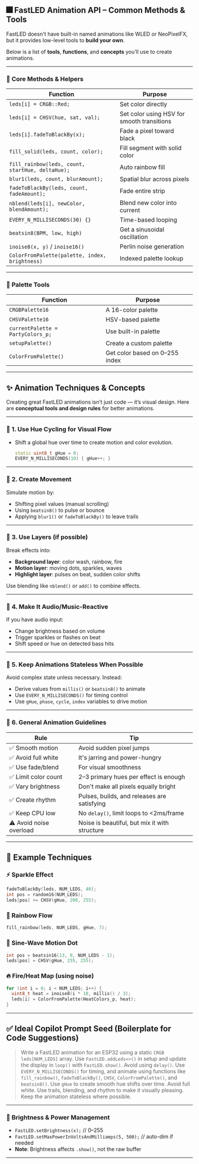  
## 🎆 **FastLED Animation API – Common Methods & Tools**


FastLED doesn't have built-in named animations like WLED or NeoPixelFX, but it provides low-level tools to **build your own**.

Below is a list of **tools**, **functions**, and **concepts** you’ll use to create animations.

---

### 🧰 **Core Methods & Helpers**

| Function                                         | Purpose                                    |
| ------------------------------------------------ | ------------------------------------------ |
| `leds[i] = CRGB::Red;`                           | Set color directly                         |
| `leds[i] = CHSV(hue, sat, val);`                 | Set color using HSV for smooth transitions |
| `leds[i].fadeToBlackBy(x);`                      | Fade a pixel toward black                  |
| `fill_solid(leds, count, color);`                | Fill segment with solid color              |
| `fill_rainbow(leds, count, startHue, deltaHue);` | Auto rainbow fill                          |
| `blur1(leds, count, blurAmount);`                | Spatial blur across pixels                 |
| `fadeToBlackBy(leds, count, fadeAmount);`        | Fade entire strip                          |
| `nblend(leds[i], newColor, blendAmount);`        | Blend new color into current               |
| `EVERY_N_MILLISECONDS(30) {}`                    | Time-based looping                         |
| `beatsin8(BPM, low, high)`                       | Get a sinusoidal oscillation               |
| `inoise8(x, y)` / `inoise16()`                   | Perlin noise generation                    |
| `ColorFromPalette(palette, index, brightness)`   | Indexed palette lookup                     |

---

### 🌈 **Palette Tools**

| Function                          | Purpose                        |
| --------------------------------- | ------------------------------ |
| `CRGBPalette16`                   | A 16-color palette             |
| `CHSVPalette16`                   | HSV-based palette              |
| `currentPalette = PartyColors_p;` | Use built-in palette           |
| `setupPalette()`                  | Create a custom palette        |
| `ColorFromPalette()`              | Get color based on 0–255 index |

---

## ✨ Animation Techniques & Concepts

Creating great FastLED animations isn’t just code — it’s visual design. Here are **conceptual tools and design rules** for better animations.

---

### 🎨 **1. Use Hue Cycling for Visual Flow**

* Shift a global hue over time to create motion and color evolution.

  ```cpp
  static uint8_t gHue = 0;
  EVERY_N_MILLISECONDS(10) { gHue++; }
  ```

---

### 🌊 **2. Create Movement**

Simulate motion by:

* Shifting pixel values (manual scrolling)
* Using `beatsin8()` to pulse or bounce
* Applying `blur1()` or `fadeToBlackBy()` to leave trails

---

### 🔀 **3. Use Layers (if possible)**

Break effects into:

* **Background layer**: color wash, rainbow, fire
* **Motion layer**: moving dots, sparkles, waves
* **Highlight layer**: pulses on beat, sudden color shifts

Use blending like `nblend()` or `add()` to combine effects.

---

### 🎵 **4. Make It Audio/Music-Reactive**

If you have audio input:

* Change brightness based on volume
* Trigger sparkles or flashes on beat
* Shift speed or hue on detected bass hits

---

### 🧠 **5. Keep Animations Stateless When Possible**

Avoid complex state unless necessary. Instead:

* Derive values from `millis()` or `beatsin8()` to animate
* Use `EVERY_N_MILLISECONDS()` for timing control
* Use `gHue`, `phase`, `cycle`, `index` variables to drive motion

---

### 🎯 **6. General Animation Guidelines**

| Rule                    | Tip                                           |
| ----------------------- | --------------------------------------------- |
| ✅ Smooth motion         | Avoid sudden pixel jumps                      |
| ✅ Avoid full white      | It's jarring and power-hungry                 |
| ✅ Use fade/blend        | For visual smoothness                         |
| ✅ Limit color count     | 2–3 primary hues per effect is enough         |
| ✅ Vary brightness       | Don't make all pixels equally bright          |
| ✅ Create rhythm         | Pulses, builds, and releases are satisfying   |
| ✅ Keep CPU low          | No `delay()`, limit loops to <2ms/frame       |
| ⚠️ Avoid noise overload | Noise is beautiful, but mix it with structure |

---

## 🧪 Example Techniques

### ⚡ Sparkle Effect

```cpp
fadeToBlackBy(leds, NUM_LEDS, 40);
int pos = random16(NUM_LEDS);
leds[pos] += CHSV(gHue, 200, 255);
```

### 🌈 Rainbow Flow

```cpp
fill_rainbow(leds, NUM_LEDS, gHue, 7);
```

### 💫 Sine-Wave Motion Dot

```cpp
int pos = beatsin16(13, 0, NUM_LEDS - 1);
leds[pos] = CHSV(gHue, 255, 255);
```

### 🔥 Fire/Heat Map (using noise)

```cpp
for (int i = 0; i < NUM_LEDS; i++) {
  uint8_t heat = inoise8(i * 10, millis() / 3);
  leds[i] = ColorFromPalette(HeatColors_p, heat);
}
```

---

## ✅ Ideal Copilot Prompt Seed (Boilerplate for Code Suggestions)

> Write a FastLED animation for an ESP32 using a static `CRGB leds[NUM_LEDS]` array. Use `FastLED.addLeds<>()` in setup and update the display in `loop()` with `FastLED.show()`. Avoid using `delay()`. Use `EVERY_N_MILLISECONDS()` for timing, and animate using functions like `fill_rainbow()`, `fadeToBlackBy()`, `CHSV`, `ColorFromPalette()`, and `beatsin8()`. Use `gHue` to create smooth hue shifts over time. Avoid full white. Use trails, blending, and rhythm to make it visually pleasing. Keep the animation stateless where possible.

---
 
### 🔧 **Brightness & Power Management**

* `FastLED.setBrightness(x);` // 0–255
* `FastLED.setMaxPowerInVoltsAndMilliamps(5, 500);` // auto-dim if needed
* **Note**: Brightness affects `.show()`, not the raw buffer

---

